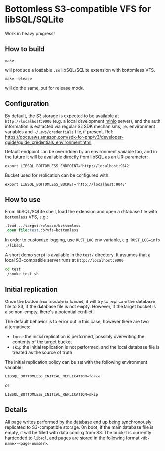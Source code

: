 # Bottomless S3-compatible VFS for libSQL/SQLite
Work in heavy progress!

## How to build
```
make
```
will produce a loadable `.so` libSQL/SQLite extension with bottomless VFS.
```
make release
```
will do the same, but for release mode.

## Configuration
By default, the S3 storage is expected to be available at `http://localhost:9000` (e.g. a local development [minio](https://min.io) server), and the auth information is extracted via regular S3 SDK mechanisms, i.e. environment variables and `~/.aws/credentials` file, if present. Ref: https://docs.aws.amazon.com/sdk-for-php/v3/developer-guide/guide_credentials_environment.html

Default endpoint can be overridden by an environment variable too, and in the future it will be available directly from libSQL as an URI parameter:
```
export LIBSQL_BOTTOMLESS_ENDPOINT='http://localhost:9042'
```

Bucket used for replication can be configured with:
```
export LIBSQL_BOTTOMLESS_BUCKET='http://localhost:9042'
```

## How to use
From libSQL/SQLite shell, load the extension and open a database file with `bottomless` VFS, e.g.:
```sql
.load ../target/release/bottomless
.open file:test.db?vfs=bottomless
```

In order to customize logging, use `RUST_LOG` env variable, e.g. `RUST_LOG=info ./libsql`.

A short demo script is available in the `test/` directory. It assumes that a local S3-compatible server runs at `http://localhost:9000`.
```sh
cd test
./smoke_test.sh
```

## Initial replication
Once the bottomless module is loaded, it will try to replicate the database file to S3, if the database file is not empty.
However, if the target bucket is also non-empty, there's a potential conflict.

The default behavior is to error out in this case, however there are two alternatives:
 - `force`
    the initial replication is performed, possibly overwriting the contents of the target bucket
 - `skip`
    the initial replication is not performed, and the local database file is treated as the source of truth

The initial replication policy can be set with the following environment variable:
```
LIBSQL_BOTTOMLESS_INITIAL_REPLICATION=force
```
or
```
LIBSQL_BOTTOMLESS_INITIAL_REPLICATION=skip
```

## Details
All page writes performed by the database end up being synchronously replicated to S3-compatible storage.
On boot, if the main database file is empty, it will be filled with data coming from S3.
The bucket is currently hardcoded to `libsql`, and pages are stored in the following format `<db-name>-<page-number>`.

